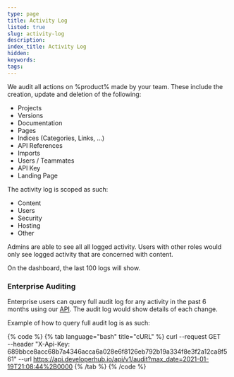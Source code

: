 ```yaml
---
type: page
title: Activity Log
listed: true
slug: activity-log
description: 
index_title: Activity Log
hidden: 
keywords: 
tags: 
---
```


We audit all actions on %product% made by your team. These include the creation, update and deletion of the following:

- Projects
- Versions
- Documentation
- Pages
- Indices (Categories, Links, ...)
- API References
- Imports
- Users / Teammates
- API Key
- Landing Page

The activity log is scoped as such:

- Content
- Users
- Security
- Hosting
- Other

Admins are able to see all all logged activity. Users with other roles would only see logged activity that are concerned with content.

On the dashboard, the last 100 logs will show.

### Enterprise Auditing

Enterprise users can query full audit log for any activity in the past 6 months using our [API](/v2.0/api/ref#get-audit-log). The audit log would show details of each change.

Example of how to query full audit log is as such:

{% code %}
{% tab language="bash" title="cURL" %}
curl --request GET \
 --header "X-Api-Key: 689bbce8acc68b7a4346acca6a028e6f8126eb792b19a334f8e3f2a12ca8f561"
 --url https://api.developerhub.io/api/v1/audit?max_date=2021-01-19T21:08:44%2B0000
{% /tab %}
{% /code %}